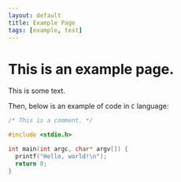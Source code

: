 ```yaml
---
layout: default
title: Example Page
tags: [example, test]
---
```


# This is an example page.

This is some text.

Then, below is an example of code in `C` language:

```c
/* This is a comment. */

#include <stdio.h>

int main(int argc, char* argv[]) {
  printf("Hello, world!\n");
  return 0;
}
```


